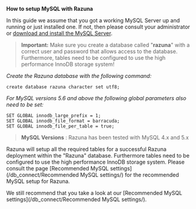 **How to setup MySQL with Razuna**

In this guide we assume that you got a working MySQL Server up and running or just installed one. If not, then please consult your administrator or [download and install the MySQL Server](http://www.mysql.com/).

> **Important:** Make sure you create a database called "**razuna**" with a correct user and password that allows access to the database. Furthermore, tables need to be configured to use the high performance InnoDB storage system!

*Create the Razuna database with the following command:*

```
create database razuna character set utf8;
```

*For MySQL versions 5.6 and above the following global parameters also need to be set:*

```
SET GLOBAL innodb_large_prefix = 1;
SET GLOBAL innodb_file_format = barracuda;
SET GLOBAL innodb_file_per_table = true;
```

> **MySQL Versions** : Razuna has been tested with MySQL 4.x and 5.x

Razuna will setup all the required tables for a successful Razuna deployment within the "Razuna" database. Furthermore tables need to be configured to use the high performance InnoDB storage system. Please consult the page [Recommended MySQL settings](/db_connect/Recommended MySQL settings/) for the recommended MySQL setup for Razuna.


We still recommend that you take a look at our [Recommended MySQL settings](/db_connect/Recommended MySQL settings/).
